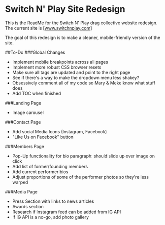 # Switch N' Play Site Redesign

This is the ReadMe for the Switch N' Play drag collective website redesign.
The current site is [www.switchnplay.com]

The goal of this redesign is to make a cleaner, mobile-friendly version of the site.

##To-Do
###Global Changes
- Implement mobile breakpoints across all pages
- Implement more robust CSS browser resets
- Make sure all <a> tags are updated and point to the right page
- See if there's a way to make the dropdown menu less shakey?
- Obsessively comment all of my code so Mary & Meke know what stuff does
- Add TOC when finished

###Landing Page
- Image carousel

###Contact Page
- Add social Media Icons (Instagram, Facebook)
- "Like Us on Facebook" button

###Members Page
- Pop-Up functionality for bio paragraph: should slide up over image on click
- Add list of former/founding members
- Add current performer bios
- Adjust proportions of some of the performer photos so they're less warped

###Media Page
- Press Section with links to news articles
- Awards section
- Research if Instagram feed can be added from IG API
- If IG API is a no-go, add photo gallery
